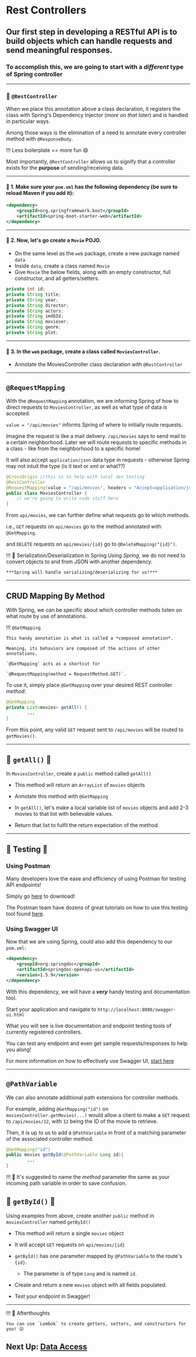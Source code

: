 # Rest Controllers

## Our first step in developing a RESTful API is to build objects which can handle requests and send meaningful responses.

### To accomplish this, we are going to start with a *different* type of Spring controller

---

### 🚨 `@RestController`

When we place this annotation above a class declaration, it registers the class with Spring's Dependency Injector (*more on that later*) and is
handled in particular ways.

Among those ways is the elimination of a need to annotate every controller method with `@ResponseBody`. 

!!! Less boilerplate == more fun 😄

Most importantly, `@RestController` allows us to signify that a controller exists for the **purpose** of sending/receiving data.

---
#### 🚨 1. Make sure your `pom.xml` has the following dependency (be sure to reload Maven if you add it):

```XML
<dependency>
    <groupId>org.springframework.boot</groupId>
    <artifactId>spring-boot-starter-web</artifactId>
</dependency>
```
---
#### 🚨 2. Now, let's go create a `Movie` POJO.
- On the same level as the `web` package, create a new package named `data`
- Inside `data`, create a class named `Movie`
- Give `Movie` the below fields, along with an empty constructor, full constructor, and all getters/setters.


```JAVA
private int id;
private String title;
private String year;
private String director;
private String actors;
private String imdbId;
private String movieser;
private String genre;
private String plot;
```
---
#### 🚨 3. In the `web` package, create a class called `MoviesController`.
- Annotate the MoviesController class declaration with `@RestController`

---

## `@RequestMapping`

With the `@RequestMapping` annotation, we are informing Spring of how to direct requests to `MoviesController`, as well
as what type of data is accepted.

`value = "/api/movies"` informs Spring of where to initially route requests. 

Imagine the request is like a mail delivery. `/api/movies` says to send mail to a certain neighborhood. Later we will route requests to specific methods in a class - like from the neighborhood to a specific home!

It will also accept `application/json` data type in
requests - otherwise Spring may not intuit the type (is it text or xml or what??)

```JAVA
@CrossOrigin //this is to help with local dev testing
@RestController
@RequestMapping(value = "/api/movies", headers = "Accept=application/json")
public class MoviesController {
    // we're going to write code stuff here
}
```

From `api/movies`, we can further define what requests go to which methods.

i.e., `GET` requests on `api/movies` go to the method annotated with `@GetMapping`.

and `DELETE` requests on `api/movies/{id}` go to `@DeleteMapping("{id}")`.

!!! 🧐 Serialization/Deserialization in Spring 
    Using *Spring*, we do not need to convert objects to and from JSON with another dependency. 
    
    ***Spring will handle serializing/deserializing for us!***
---

## CRUD Mapping By Method

With Spring, we can be specific about which controller methods listen on what route by use of annotations.

!!! `@GetMapping`

    This handy annotation is what is called a *composed annotation*. 
    
    Meaning, its behaviors are composed of the actions of other annotations. 

    `@GetMapping` acts as a shortcut for 
    
    `@RequestMapping(method = RequestMethod.GET)`.


To use it, simply place `@GetMapping` over your desired REST controller *method*:

```JAVA
@GetMapping
private List<movies> getAll() {
        ...
}
```

From this point, any valid `GET` request sent to `/api/movies` will be routed to `getMovies()`.

---

## 🚨 `getAll()` 🚨
In `MoviesController`, create a `public` method called `getAll()`

- This method will return an `ArrayList` of `movies` objects

- Annotate this method with `@GetMapping`

- In `getAll()`, let's make a local variable list of `movies` objects and add 2-3 movies to that list with believable values.

- Return that list to fulfil the return expectation of the method.

---

## 🧪 Testing 🧪

### Using Postman

Many developers love the ease and efficiency of using Postman for testing API endpoints!

Simply go [here](https://www.postman.com/downloads/) to download!

The Postman team have dozens of great tutorials on how to use this testing tool found [here](https://blog.postman.com/tag/tutorials/).

### Using **Swagger UI**

Now that we are using Spring, could also add this dependency to our `pom.xml`:

```XML
<dependency>
    <groupId>org.springdoc</groupId>
    <artifactId>springdoc-openapi-ui</artifactId>
    <version>1.5.9</version>
</dependency>
```

With this dependency, we will have a ***very*** handy testing and documentation tool.

Start your application and navigate to `http://localhost:8080/swagger-ui.html`

What you will see is live documentation and endpoint testing tools of currently registered controllers.

You can test any endpoint and even get sample requests/responses to help you along!

For more information on how to effectively use Swagger UI, [start here](https://swagger.io/docs/specification/about/)

---

## `@PathVariable`
We can also annotate additional path extensions for controller methods.

For example, adding `@GetMapping("id")` on
`moviesController.getMovies(...)` would allow a client to make a
`GET` request to `/api/movies/12`, with `12` being the ID of the movie to retrieve.

Then, it is up to us to add a `@PathVariable` in front of a matching parameter of the associated controller method. 

```JAVA
@GetMapping("id")
public movies getById(@PathVariable Long id){
        ...
}
```

!!! 🧐
    It's suggested to name the *method* parameter the same as your incoming path variable in order to save confusion.



## 🚨 `getById()` 🚨

Using examples from above, create another `public` method in `moviesController` named `getById()`

- This method will return a single `movies` object

- It will accept `GET` requests on `api/movies/{id}`

- `getById()` has one parameter mapped by `@PathVariable` to the route's `{id}`.
    - The parameter is of type `Long` and is named `id`.

- Create and return a new `movies` object with all fields populated.

- Test your endpoint in Swagger!

---

!!! 🧐 Afterthoughts 

    You can use `Lombok` to create getters, setters, and constructors for you! 😮


## Next Up: [Data Access](6-data-access-layer.md)





